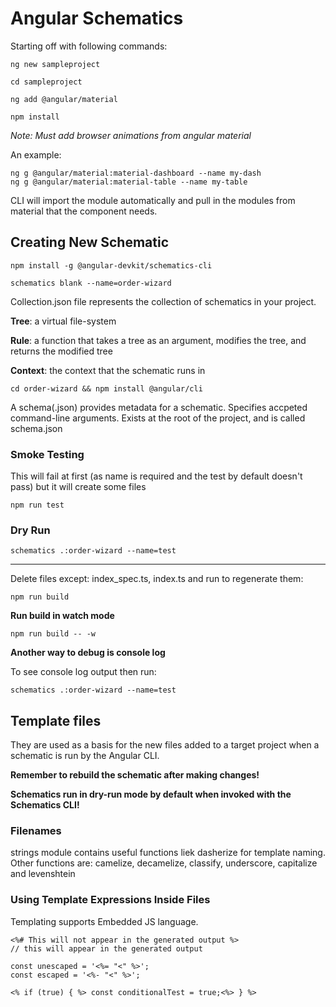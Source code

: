 # Angular Schematics

Starting off with following commands:

```
ng new sampleproject

cd sampleproject

ng add @angular/material

npm install
```

_Note: Must add browser animations from angular material_

An example:

```
ng g @angular/material:material-dashboard --name my-dash
ng g @angular/material:material-table --name my-table
```

CLI will import the module automatically and pull in the modules from material that the component needs.

## Creating New Schematic

```
npm install -g @angular-devkit/schematics-cli

schematics blank --name=order-wizard
```

Collection.json file represents the collection of schematics in your project.

**Tree**: a virtual file-system

**Rule**: a function that takes a tree as an argument, modifies the tree, and returns the modified tree

**Context**: the context that the schematic runs in

```
cd order-wizard && npm install @angular/cli
```

A schema(.json) provides metadata for a schematic.
Specifies accpeted command-line arguments.
Exists at the root of the project, and is called schema.json

### Smoke Testing

This will fail at first (as name is required and the test by default doesn't pass) but it will create some files

```
npm run test
```

### Dry Run

```
schematics .:order-wizard --name=test
```

---

Delete files except: index_spec.ts, index.ts and run to regenerate them:

```
npm run build
```

**Run build in watch mode**

```
npm run build -- -w
```

**Another way to debug is console log**

To see console log output then run:

```
schematics .:order-wizard --name=test
```

## Template files

They are used as a basis for the new files added to a target project when a schematic is run by the Angular CLI.

**Remember to rebuild the schematic after making changes!**

**Schematics run in dry-run mode by default when invoked with the Schematics CLI!**

### Filenames

strings module contains useful functions liek dasherize for template naming. Other functions are: camelize, decamelize, classify, underscore, capitalize and levenshtein

### Using Template Expressions Inside Files

Templating supports Embedded JS language.

```
<%# This will not appear in the generated output %>
// this will appear in the generated output

const unescaped = '<%= "<" %>';
const escaped = '<%- "<" %>';

<% if (true) { %> const conditionalTest = true;<%> } %>
```
